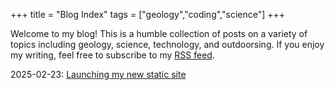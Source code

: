 +++
title = "Blog Index"
tags = ["geology","coding","science"]
+++

Welcome to my blog! This is a humble collection of posts on a variety of topics including geology, science, technology, and outdoorsing. If you enjoy my writing, feel free to subscribe to my [RSS feed](/feed.xml).

<!-- 2025-02-28: [Mulling over the Muskoka domain](/blog/phd1)\\ -->
2025-02-23: [Launching my new static site](/blog/newsite)